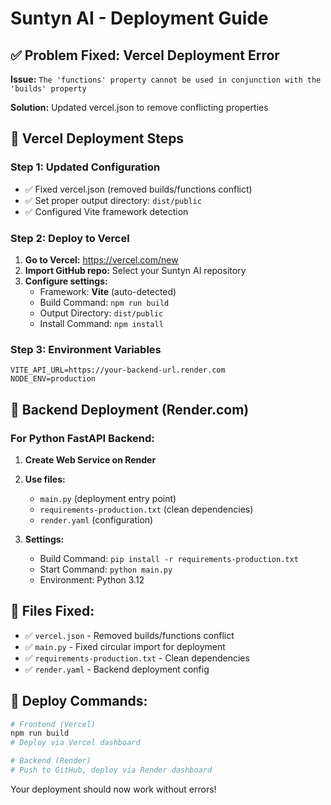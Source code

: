 # Suntyn AI - Deployment Guide

## ✅ Problem Fixed: Vercel Deployment Error

**Issue:** `The 'functions' property cannot be used in conjunction with the 'builds' property`

**Solution:** Updated vercel.json to remove conflicting properties

## 🚀 Vercel Deployment Steps

### Step 1: Updated Configuration
- ✅ Fixed vercel.json (removed builds/functions conflict)
- ✅ Set proper output directory: `dist/public`
- ✅ Configured Vite framework detection

### Step 2: Deploy to Vercel

1. **Go to Vercel:** https://vercel.com/new
2. **Import GitHub repo:** Select your Suntyn AI repository
3. **Configure settings:**
   - Framework: **Vite** (auto-detected)
   - Build Command: `npm run build`
   - Output Directory: `dist/public`
   - Install Command: `npm install`

### Step 3: Environment Variables
```env
VITE_API_URL=https://your-backend-url.render.com
NODE_ENV=production
```

## 🔧 Backend Deployment (Render.com)

### For Python FastAPI Backend:
1. **Create Web Service on Render**
2. **Use files:**
   - `main.py` (deployment entry point)
   - `requirements-production.txt` (clean dependencies)
   - `render.yaml` (configuration)

3. **Settings:**
   - Build Command: `pip install -r requirements-production.txt`
   - Start Command: `python main.py`
   - Environment: Python 3.12

## 📁 Files Fixed:
- ✅ `vercel.json` - Removed builds/functions conflict
- ✅ `main.py` - Fixed circular import for deployment
- ✅ `requirements-production.txt` - Clean dependencies
- ✅ `render.yaml` - Backend deployment config

## 🎯 Deploy Commands:
```bash
# Frontend (Vercel)
npm run build
# Deploy via Vercel dashboard

# Backend (Render)
# Push to GitHub, deploy via Render dashboard
```

Your deployment should now work without errors!
